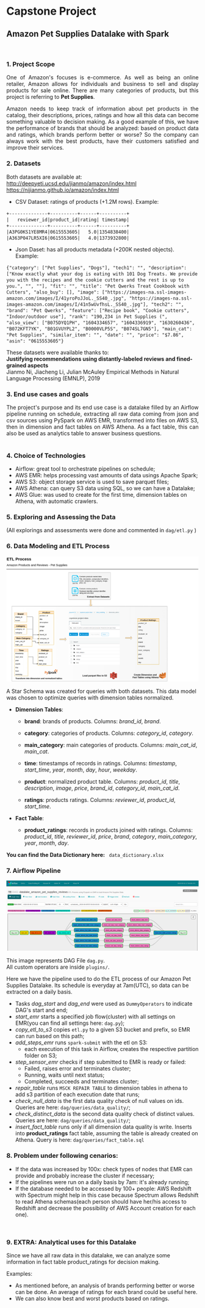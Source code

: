 # Capstone Project
## Amazon Pet Supplies Datalake with Spark  
<br/>

### 1. Project Scope
<div style="text-align: justify"> One of Amazon's focuses is e-commerce. As well as being an online retailer, Amazon allows for individuals and business to sell and display products for sale online. 
There are many categories of products, but this project is referring to <b>Pet Supplies</b>.  

Amazon needs to keep track of information about pet products in the catalog, their descriptions, prices, ratings and how all this data can become something valuable to decision making. As a good example of this, we have the performance of brands that should be analyzed: based on product data and ratings, which brands perform better or worse? So the company can always work with the best products, have their customers satisfied and improve their services. </div>


### 2. Datasets
Both datasets are available at: 
<br/>
http://deepyeti.ucsd.edu/jianmo/amazon/index.html
<br/>
https://nijianmo.github.io/amazon/index.html


- CSV Dataset: ratings of products (+1.2M rows).
Example:
```
+--------------+----------+------+----------+
|   reviewer_id|product_id|rating| timestamp|
+--------------+----------+------+----------+
|A3PG0KS1YE8MR4|0615553605|   5.0|1354838400|
|A363P047LR5XI6|0615553605|   4.0|1373932800|
```

- Json Daset: has all products metadata (+200K nested objects). Example:
```
{"category": ["Pet Supplies", "Dogs"], "tech1": "", "description": ["Know exactly what your dog is eating with 101 Dog Treats. We provide you with the recipes and the cookie cutters and the rest is up to you.", "", ""], "fit": "", "title": "Pet Qwerks Treat Cookbook with Cutters", "also_buy": [], "image": ["https://images-na.ssl-images-amazon.com/images/I/41yroPoJJoL._SS40_.jpg", "https://images-na.ssl-images-amazon.com/images/I/41n5wUvfhsL._SS40_.jpg"], "tech2": "", "brand": "Pet Qwerks", "feature": ["Recipe book", "Cookie cutters", "Indoor/outdoor use"], "rank": "190,234 in Pet Supplies (", "also_view": ["B075DYQ1PH", "1604334657", "1604336919", "1630260436", "B072KFT7YK", "B01GVUYPL2", "B0000VLP5S", "B074SL7GN5"], "main_cat": "Pet Supplies", "similar_item": "", "date": "", "price": "$7.86", "asin": "0615553605"}
```
These datasets were available thanks to:
<br/>
**Justifying recommendations using distantly-labeled reviews and fined-grained aspects**
<br/>
Jianmo Ni, Jiacheng Li, Julian McAuley
Empirical Methods in Natural Language Processing (EMNLP), 2019


### 3. End use cases and goals
<div style="text-align: justify">
The project's purpose and its end use case is a datalake filled by an Airflow pipeline running on schedule, extracting all raw data coming from json and csv sources using PySpark on AWS EMR, transformed into files on AWS S3, then in dimension and fact tables on AWS Athena. As a fact table, this can also be used as analytics table to answer business questions.
</div>
<br/>

### 4. Choice of Technologies
- Airflow: great tool to orchestrate pipelines on schedule;
- AWS EMR: helps processing vast amounts of data usings Apache Spark;
- AWS S3: object storage service is used to save parquet files;
- AWS Athena: can query S3 data using SQL, so we can have a Datalake;
- AWS Glue: was used to create for the first time, dimension tables on Athena, with automatic crawlers.

### 5. Exploring and Assessing the Data
(All explorings and assessments were done and commented in ```dag/etl.py``` )

### 6. Data Modeling and ETL Process
![image info](./etl_flow.png)

A Star Schema was created for queries with both datasets. 
This data model was chosen to optimize queries with dimension tables normalized.

- **Dimension Tables**:

   - **brand**: brands of products. Columns: *brand_id*, *brand*.

   - **category**: categories of products. Columns: *category_id*, *category*.

   - **main_category**: main categories of products. Columns: *main_cat_id*, *main_cat*.

   - **time**: timestamps of records in ratings. Columns: *timestamp*, *start_time*, *year*, *month*, *day*, *hour*, *weekday*.

   - **product**: normalized product table. Columns: *product_id*, *title*, *description*, *image*, *price*, *brand_id*, *category_id*, *main_cat_id*.

   - **ratings**: products ratings. Columns: *reviewer_id*, *product_id*, *start_time*.

 - **Fact Table**: 

   - **product_ratings**: records in products joined with ratings. Columns: *product_id*, *title*, *reviewer_id*, *price*, *brand*, *category*, *main_category*, *year*, *month*, *day*.

**You can find the Data Dictionary here:** ``` data_dictionary.xlsx```

### 7. Airflow Pipeline
![image info](./airflow_dag.png)

This image represents DAG File ```dag.py```.
<br/>
All custom operators are inside ```plugins/```.

Here we have the pipeline used to do the ETL process of our Amazon Pet Supplies Datalake.
Its schedule is everyday at 7am(UTC), so data can be extracted on a daily basis.

- Tasks *dag_start* and *dag_end* were used as ``` DummyOperators ``` to indicate DAG's start and end;
- *start_emr* starts a specified job flow(cluster) with all settings on EMR(you can find all settings here: ```dag.py```);
- *copy_etl_to_s3* copies ```etl.py``` to a given S3 bucket and prefix, so EMR can run based on this path;
- *add_steps_emr* runs ``` spark-submit ``` with the etl on S3:
    - each execution of this task in Airflow, creates the respective partition folder on S3;
- *step_sensor_emr* checks if step submitted to EMR is ready or failed:
    - Failed, raises error and terminates cluster;
    - Running, waits until next status;
    - Completed, succeeds and terminates cluster;
- *repair_table* runs ``` MSCK REPAIR TABLE ``` to dimension tables in athena to add s3 partition of each execution date that runs;
- *check_null_data* is the first data quality check of null values on ids. Queries are here: ```dag/queries/data_quality/```;
- *check_distinct_data* is the second data quality check of distinct values. Queries are here: ```dag/queries/data_quality/```;
- *insert_fact_table* runs only if all dimension data quality is write. Inserts into **product_ratings** fact table, assuming the table is already created on Athena. Query is here: ```dag/queries/fact_table.sql```

### 8. Problem under following cenarios:
- If the data was increased by 100x: check types of nodes that EMR can provide and probably increase the cluster if necessary;
- If the pipelines were run on a daily basis by 7am: it's already running;
- If the database needed to be accessed by 100+ people: AWS Redshift with Spectrum might help in this case because Spectrum allows Redshift to read Athena schemas(each person should have her/his access to Redshift and decrease the possibility of AWS Account creation for each one).
<br/>

### 9. EXTRA: Analytical uses for this Datalake
<p>Since we have all raw data in this datalake, we can analyze some information in fact table product_ratings for decision making.</p>
Examples:

- As mentioned before, an analysis of brands performing better or worse can be done. An average of ratings for each brand could be useful here.
- We can also know best and worst products based on ratings.

